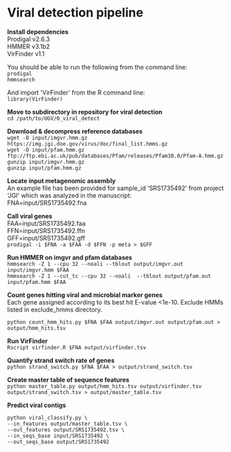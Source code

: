 # Viral detection pipeline

<b>  Install dependencies </b>  
Prodigal v2.6.3   
HMMER v3.1b2  
VirFinder v1.1  

You should be able to run the following from the command line:  
`prodigal`  
`hmmsearch`

And import 'VirFinder' from the R command line:  
`library(VirFinder)`  

<b> Move to subdirectory in repository for viral detection  </b>  
`cd /path/to/UGV/0_viral_detect`  

<b> Download & decompress reference databases  </b>  
`wget -O input/imgvr.hmm.gz https://img.jgi.doe.gov/virus/doc/final_list.hmms.gz`  
`wget -O input/pfam.hmm.gz ftp://ftp.ebi.ac.uk/pub/databases/Pfam/releases/Pfam30.0/Pfam-A.hmm.gz`  
`gunzip input/imgvr.hmm.gz`  
`gunzip input/pfam.hmm.gz`  

<b> Locate input metagenomic assembly </b>  
An example file has been provided for sample_id 'SRS1735492' from project 'JGI' which was analyzed in the manuscript:  
FNA=input/SRS1735492.fna  

<b> Call viral genes </b>  
FAA=input/SRS1735492.faa  
FFN=input/SRS1735492.ffn  
GFF=input/SRS1735492.gff  
`prodigal -i $FNA -a $FAA -d $FFN -p meta > $GFF` 

<b> Run HMMER on imgvr and pfam databases </b>  
`hmmsearch -Z 1 --cpu 32 --noali --tblout output/imgvr.out input/imgvr.hmm $FAA`  
`hmmsearch -Z 1 --cut_tc --cpu 32 --noali  --tblout output/pfam.out input/pfam.hmm $FAA`  

<b> Count genes hitting viral and microbial marker genes </b>  
Each gene assigned according to its best hit E-value <1e-10. Exclude HMMs listed in exclude_hmms directory.  

`python count_hmm_hits.py $FNA $FAA output/imgvr.out output/pfam.out > output/hmm_hits.tsv`

<b> Run VirFinder </b>  
`Rscript virfinder.R $FNA output/virfinder.tsv`  

<b> Quantify strand switch rate of genes </b>  
`python strand_switch.py $FNA $FAA > output/strand_switch.tsv`  

<b> Create master table of sequence features </b>  
`python master_table.py output/hmm_hits.tsv output/virfinder.tsv output/strand_switch.tsv > output/master_table.tsv`  

<b> Predict viral contigs </b>  
```
python viral_classify.py \
--in_features output/master_table.tsv \
--out_features output/SRS1735492.tsv \
--in_seqs_base input/SRS1735492 \
--out_seqs_base output/SRS1735492
```





